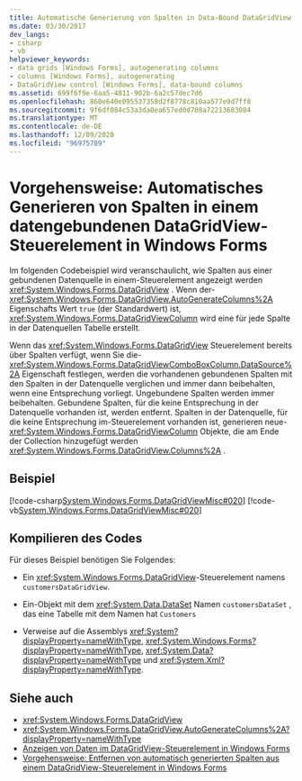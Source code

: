 ```yaml
---
title: Automatische Generierung von Spalten in Data-Bound DataGridView-Steuerelement
ms.date: 03/30/2017
dev_langs:
- csharp
- vb
helpviewer_keywords:
- data grids [Windows Forms], autogenerating columns
- columns [Windows Forms], autogenerating
- DataGridView control [Windows Forms], data-bound columns
ms.assetid: 699f6f9e-6aa5-4811-902b-6a2c57dec7d6
ms.openlocfilehash: 860e640e095537358d2f8778c810aa577e9d7ff0
ms.sourcegitcommit: 9f6df084c53a3da0ea657ed0d708a72213683084
ms.translationtype: MT
ms.contentlocale: de-DE
ms.lasthandoff: 12/09/2020
ms.locfileid: "96975789"
---
```

# <a name="how-to-autogenerate-columns-in-a-data-bound-windows-forms-datagridview-control"></a>Vorgehensweise: Automatisches Generieren von Spalten in einem datengebundenen DataGridView-Steuerelement in Windows Forms
Im folgenden Codebeispiel wird veranschaulicht, wie Spalten aus einer gebundenen Datenquelle in einem-Steuerelement angezeigt werden <xref:System.Windows.Forms.DataGridView> . Wenn der- <xref:System.Windows.Forms.DataGridView.AutoGenerateColumns%2A> Eigenschafts Wert `true` (der Standardwert) ist, <xref:System.Windows.Forms.DataGridViewColumn> wird eine für jede Spalte in der Datenquellen Tabelle erstellt.  
  
 Wenn das <xref:System.Windows.Forms.DataGridView> Steuerelement bereits über Spalten verfügt, wenn Sie die- <xref:System.Windows.Forms.DataGridViewComboBoxColumn.DataSource%2A> Eigenschaft festlegen, werden die vorhandenen gebundenen Spalten mit den Spalten in der Datenquelle verglichen und immer dann beibehalten, wenn eine Entsprechung vorliegt. Ungebundene Spalten werden immer beibehalten. Gebundene Spalten, für die keine Entsprechung in der Datenquelle vorhanden ist, werden entfernt. Spalten in der Datenquelle, für die keine Entsprechung im-Steuerelement vorhanden ist, generieren neue- <xref:System.Windows.Forms.DataGridViewColumn> Objekte, die am Ende der Collection hinzugefügt werden <xref:System.Windows.Forms.DataGridView.Columns%2A> .  
  
## <a name="example"></a>Beispiel  
 [!code-csharp[System.Windows.Forms.DataGridViewMisc#020](~/samples/snippets/csharp/VS_Snippets_Winforms/System.Windows.Forms.DataGridViewMisc/CS/datagridviewmisc.cs#020)]
 [!code-vb[System.Windows.Forms.DataGridViewMisc#020](~/samples/snippets/visualbasic/VS_Snippets_Winforms/System.Windows.Forms.DataGridViewMisc/VB/datagridviewmisc.vb#020)]  
  
## <a name="compiling-the-code"></a>Kompilieren des Codes  
 Für dieses Beispiel benötigen Sie Folgendes:  
  
- Ein <xref:System.Windows.Forms.DataGridView>-Steuerelement namens `customersDataGridView`.  
  
- Ein-Objekt mit dem <xref:System.Data.DataSet> Namen `customersDataSet` , das eine Tabelle mit dem Namen hat `Customers`  
  
- Verweise auf die Assemblys <xref:System?displayProperty=nameWithType>, <xref:System.Windows.Forms?displayProperty=nameWithType>, <xref:System.Data?displayProperty=nameWithType> und <xref:System.Xml?displayProperty=nameWithType>.  
  
## <a name="see-also"></a>Siehe auch

- <xref:System.Windows.Forms.DataGridView>
- <xref:System.Windows.Forms.DataGridView.AutoGenerateColumns%2A?displayProperty=nameWithType>
- [Anzeigen von Daten im DataGridView-Steuerelement in Windows Forms](displaying-data-in-the-windows-forms-datagridview-control.md)
- [Vorgehensweise: Entfernen von automatisch generierten Spalten aus einem DataGridView-Steuerelement in Windows Forms](remove-autogenerated-columns-from-a-wf-datagridview-control.md)
